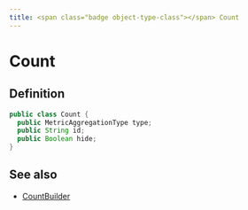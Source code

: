 ```yaml
---
title: <span class="badge object-type-class"></span> Count
---
```

# <span class="badge object-type-class"></span> Count

## Definition

```java
public class Count {
  public MetricAggregationType type;
  public String id;
  public Boolean hide;
}
```
## See also

 * <span class="badge builder"></span> [CountBuilder](./builder-CountBuilder.md)
